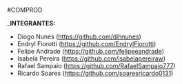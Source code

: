 #COMPROD

___INTEGRANTES:__

- Diogo Nunes (https://github.com/dihnunes)
- Endryl Fiorotti (https://github.com/EndrylFiorotti)
- Felipe Andrade (https://github.com/felipeeandrade)
- Isabela Pereira (https://github.com/isabelapereiraw)
- Rafael Sampaio (https://github.com/RafaelSampaio777)
- Ricardo Soares (https://github.com/soaresricardo0131)
